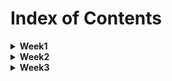 # Index of Contents

<details>
  <summary>
    <b>Week1</b>
  </summary>
  <ul>
    <li>
      <a href="../Week1/README.md">Questions</a>
    </li>
    <li>
      <a href="../Week1/Question1/Question1.playground/Contents.swift">Palindrome</a>
    </li>
    <li>
      <a href="../Week1/Question2/Question2.playground/Contents.swift">Number of elements in array</a>
    </li>
    <li>
      <a href="../Week1/Question3/Question3.playground/Contents.swift">Trailing pyramid</a>
    </li>
    <li>
      <a href="../Week1/Question4/Question4.playground/Contents.swift">Centered pyramid</a>
    </li>
    <li>
      <a href="../Week1/Question5">Question5</a>
    </li>
    <ul>
      <li>
        <a href="../Week1/Question5/Problem1/Problem1.playground/Contents.swift">Sum of multiples 3 and 5</a>
      </li>
      <li>
        <a href="../Week1/Question5/Problem2/Problem2.playground/Contents.swift">Even fibonacci numbers</a>
      </li>
      <li>
        <a href="../Week1/Question5/Problem3/Problem3.playground/Contents.swift">Largest prime factor</a>
      </li>
    </ul>
  </ul>
</details>
<details>
  <summary>
    <b>Week2</b>
  </summary>
  <ul>
    <li>
      <a href="../Week2/README.md">Questions</a>
    </li>
    <li>
      <a href="../Week2/Question1.playground/Contents.swift">Company Playground</a>
    </li>
    <li>
      <a href="../Week2/Question2.playground/Contents.swift">Zoo Playground</a>
    </li>
  </ul>
</details>
<details>
  <summary>
    <b>Week3</b>
  </summary>
  <ul>
    <li>
      <a href="../Week3/README.md">Questions</a>
    </li>
    <li>
      <a href="../Week3/CompanyApp/CompanyApp">Company App</a>
    </li>
    <li>
      <a href="../Week3/ZooApp/ZooApp">Zoo App</a>
    </li>
    <li>
      <a href="../Week3/RandomQuote/RandomQuote">Random Quote App</a>
    </li>
  </ul>
</details>

